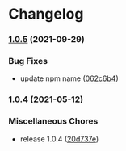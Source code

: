 # Changelog

### [1.0.5](https://www.github.com/donkeyclip/motorcortex-comets/compare/v1.0.4...v1.0.5) (2021-09-29)


### Bug Fixes

* update npm name ([062c6b4](https://www.github.com/donkeyclip/motorcortex-comets/commit/062c6b4e863161d1e66b5c696d349371a67e0605))

### 1.0.4 (2021-05-12)


### Miscellaneous Chores

* release 1.0.4 ([20d737e](https://www.github.com/kissmybutton/motorcortex-comets/commit/20d737e3f1f006e86916ee3b827d1290b6adb6cb))
